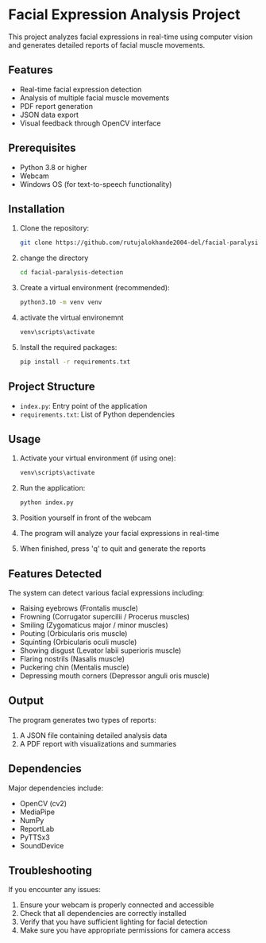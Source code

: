 # Facial Expression Analysis Project

This project analyzes facial expressions in real-time using computer vision and generates detailed reports of facial muscle movements.

## Features

- Real-time facial expression detection
- Analysis of multiple facial muscle movements
- PDF report generation
- JSON data export
- Visual feedback through OpenCV interface

## Prerequisites

- Python 3.8 or higher
- Webcam
- Windows OS (for text-to-speech functionality)

## Installation

1. Clone the repository:

   ```bash
   git clone https://github.com/rutujalokhande2004-del/facial-paralysis-detection.git
   ```

2. change the directory

   ```bash
   cd facial-paralysis-detection
   ```

3. Create a virtual environment (recommended):

   ```bash
   python3.10 -m venv venv
   ```

4. activate the virtual environemnt

    ```bash
    venv\scripts\activate
    ```

5. Install the required packages:

   ```bash
   pip install -r requirements.txt
   ```

## Project Structure

- `index.py`: Entry point of the application
- `requirements.txt`: List of Python dependencies

## Usage

1. Activate your virtual environment (if using one):

   ```bash
   venv\scripts\activate
   ```

2. Run the application:

   ```bash
   python index.py
   ```

3. Position yourself in front of the webcam
4. The program will analyze your facial expressions in real-time
5. When finished, press 'q' to quit and generate the reports

## Features Detected

The system can detect various facial expressions including:

- Raising eyebrows (Frontalis muscle)
- Frowning (Corrugator supercilii / Procerus muscles)
- Smiling (Zygomaticus major / minor muscles)
- Pouting (Orbicularis oris muscle)
- Squinting (Orbicularis oculi muscle)
- Showing disgust (Levator labii superioris muscle)
- Flaring nostrils (Nasalis muscle)
- Puckering chin (Mentalis muscle)
- Depressing mouth corners (Depressor anguli oris muscle)

## Output

The program generates two types of reports:

1. A JSON file containing detailed analysis data
2. A PDF report with visualizations and summaries

## Dependencies

Major dependencies include:

- OpenCV (cv2)
- MediaPipe
- NumPy
- ReportLab
- PyTTSx3
- SoundDevice

## Troubleshooting

If you encounter any issues:

1. Ensure your webcam is properly connected and accessible
2. Check that all dependencies are correctly installed
3. Verify that you have sufficient lighting for facial detection
4. Make sure you have appropriate permissions for camera access
